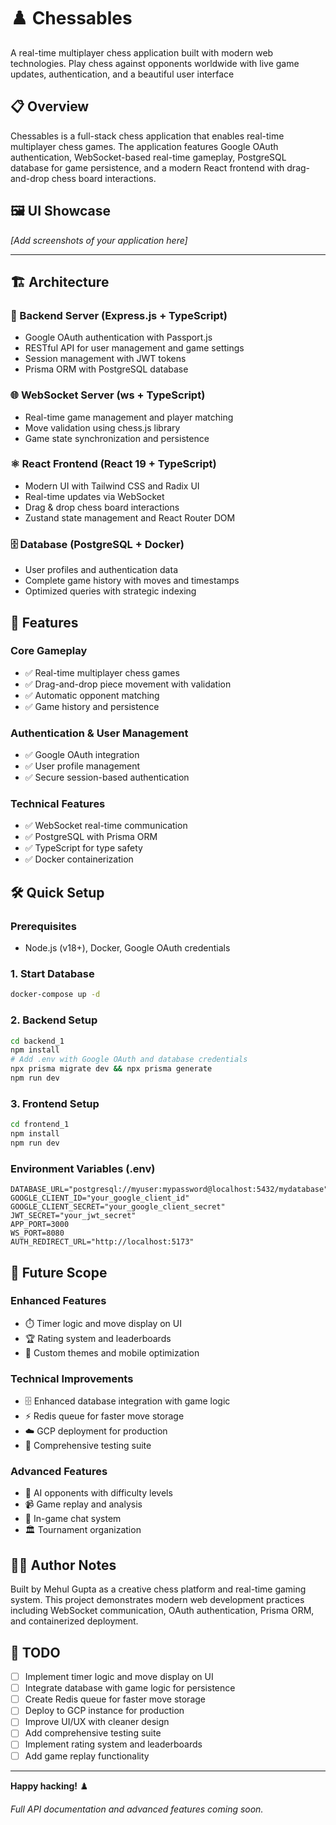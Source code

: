 # ♟️ Chessables

A real-time multiplayer chess application built with modern web technologies. Play chess against opponents worldwide with live game updates, authentication, and a beautiful user interface

## 📋 Overview

Chessables is a full-stack chess application that enables real-time multiplayer chess games. The application features Google OAuth authentication, WebSocket-based real-time gameplay, PostgreSQL database for game persistence, and a modern React frontend with drag-and-drop chess board interactions.

## 🖼️ UI Showcase

_[Add screenshots of your application here]_

---

## 🏗️ Architecture

### 🔧 Backend Server (Express.js + TypeScript)

- Google OAuth authentication with Passport.js
- RESTful API for user management and game settings
- Session management with JWT tokens
- Prisma ORM with PostgreSQL database

### 🌐 WebSocket Server (ws + TypeScript)

- Real-time game management and player matching
- Move validation using chess.js library
- Game state synchronization and persistence

### ⚛️ React Frontend (React 19 + TypeScript)

- Modern UI with Tailwind CSS and Radix UI
- Real-time updates via WebSocket
- Drag & drop chess board interactions
- Zustand state management and React Router DOM

### 🗄️ Database (PostgreSQL + Docker)

- User profiles and authentication data
- Complete game history with moves and timestamps
- Optimized queries with strategic indexing

## 🚀 Features

### Core Gameplay

- ✅ Real-time multiplayer chess games
- ✅ Drag-and-drop piece movement with validation
- ✅ Automatic opponent matching
- ✅ Game history and persistence

### Authentication & User Management

- ✅ Google OAuth integration
- ✅ User profile management
- ✅ Secure session-based authentication

### Technical Features

- ✅ WebSocket real-time communication
- ✅ PostgreSQL with Prisma ORM
- ✅ TypeScript for type safety
- ✅ Docker containerization

## 🛠️ Quick Setup

### Prerequisites

- Node.js (v18+), Docker, Google OAuth credentials

### 1. Start Database

```bash
docker-compose up -d
```

### 2. Backend Setup

```bash
cd backend_1
npm install
# Add .env with Google OAuth and database credentials
npx prisma migrate dev && npx prisma generate
npm run dev
```

### 3. Frontend Setup

```bash
cd frontend_1
npm install
npm run dev
```

### Environment Variables (.env)

```env
DATABASE_URL="postgresql://myuser:mypassword@localhost:5432/mydatabase"
GOOGLE_CLIENT_ID="your_google_client_id"
GOOGLE_CLIENT_SECRET="your_google_client_secret"
JWT_SECRET="your_jwt_secret"
APP_PORT=3000
WS_PORT=8080
AUTH_REDIRECT_URL="http://localhost:5173"
```

## 🎯 Future Scope

### Enhanced Features

- ⏱️ Timer logic and move display on UI
- 🏆 Rating system and leaderboards
- 🎨 Custom themes and mobile optimization

### Technical Improvements

- 🗄️ Enhanced database integration with game logic
- ⚡ Redis queue for faster move storage
- ☁️ GCP deployment for production
- 🧪 Comprehensive testing suite

### Advanced Features

- 🤖 AI opponents with difficulty levels
- 📹 Game replay and analysis
- 💬 In-game chat system
- 🏛️ Tournament organization

## 👨‍💻 Author Notes

Built by Mehul Gupta as a creative chess platform and real-time gaming system. This project demonstrates modern web development practices including WebSocket communication, OAuth authentication, Prisma ORM, and containerized deployment.

## 📝 TODO

- [ ] Implement timer logic and move display on UI
- [ ] Integrate database with game logic for persistence
- [ ] Create Redis queue for faster move storage
- [ ] Deploy to GCP instance for production
- [ ] Improve UI/UX with cleaner design
- [ ] Add comprehensive testing suite
- [ ] Implement rating system and leaderboards
- [ ] Add game replay functionality

---

**Happy hacking!** ♟️

_Full API documentation and advanced features coming soon._
